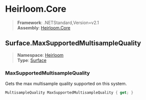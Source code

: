 # Heirloom.Core

> **Framework**: .NETStandard,Version=v2.1  
> **Assembly**: [Heirloom.Core][0]  

## Surface.MaxSupportedMultisampleQuality

> **Namespace**: [Heirloom][0]  
> **Type**: [Surface][1]  

### MaxSupportedMultisampleQuality

Gets the max multisample quality supported on this system.

```cs
MultisampleQuality MaxSupportedMultisampleQuality { get; }
```

[0]: ../Heirloom.Core.md
[1]: Heirloom.Surface.md
